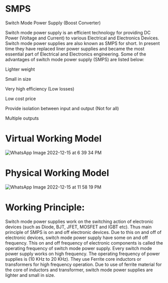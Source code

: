 # SMPS
Switch Mode Power Supply (Boost Converter)

 
Switch mode power supply is an efficient technology for providing DC Power 
(Voltage and Current) to various Electrical and Electronics Devices. Switch 
mode power supplies are also known as SMPS for short. In present time they 
have replaced liner power supplies and became the most essential part of 
Electrical and Electronics engineering. Some of the advantages of switch mode 
power supply (SMPS) are listed below: 

Lighter weight

Small in size

Very high efficiency (Low losses) 

Low cost price

Provide isolation between input and output (Not for all)

Multiple outputs

# Virtual Working Model

![WhatsApp Image 2022-12-15 at 6 39 34 PM](https://user-images.githubusercontent.com/127647914/224661277-64b843f0-0287-464f-8f11-74ed2eb7e47d.jpeg)

# Physical Working Model

![WhatsApp Image 2022-12-15 at 11 58 19 PM](https://user-images.githubusercontent.com/127647914/224661630-d6c92be5-31ce-41f9-aa89-d864f21ab42a.jpeg)



# Working Principle: 
Switch mode power supplies work on the switching action of electronic devices 
(such as Diode, BJT, JFET, MOSFET and IGBT etc). Thus main principle of 
SMPS is on and off electronic devices. Due to this on and off of electronic 
devices, switch mode power supply have some on and off frequency. This on 
and off frequency of electronic components is called the operating frequency of 
switch mode power supply. Every switch mode power supply works on high 
frequency. The operating frequency of power supplies is (10 KHz to 20 KHz). 
They use Ferrite core inductors or transformers for high frequency operation. 
Due to use of ferrite material for the core of inductors and transformer, switch 
mode power supplies are lighter and small in size. 
